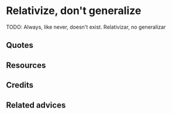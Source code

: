 # Relativize, don't generalize
TODO: Always, like never, doesn't exist. Relativizar, no generalizar

## Quotes

## Resources

## Credits

## Related advices
<br/>